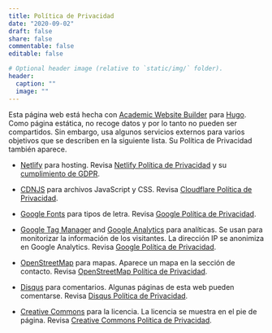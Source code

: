 ```yaml
---
title: Política de Privacidad
date: "2020-09-02"
draft: false
share: false
commentable: false
editable: false

# Optional header image (relative to `static/img/` folder).
header:
  caption: ""
  image: ""
---
```


Esta página web está hecha con [Academic Website Builder](https://sourcethemes.com/academic/) para [Hugo](https://gohugo.io/). Como página estática, no recoge datos y por lo tanto no pueden ser compartidos. Sin embargo, usa algunos servicios externos para varios objetivos que se describen en la siguiente lista. Su Política de Privacidad también aparece.

<ul>
<li><p><a href=//www.netlify.com title="Netlify">Netlify</a> para hosting. Revisa <a href=//www.netlify.com/privacy/ title="Netlify Privacy Policy">Netlify Política de Privacidad</a> y su
<a href=//www.netlify.com/gdpr-ccpa title="Netlify GDPR">cumplimiento de GDPR</a>.</p></li>
<li><p><a href=//cdnjs.com/ title=CDNJS>CDNJS</a> para archivos JavaScript y CSS. Revisa <a href=//www.cloudflare.com/privacypolicy/ title="Cloudflare Privacy Policy">Cloudflare Política de Privacidad</a>.</p></li>
<li><p><a href=//fonts.google.com title="Google Fonts">Google Fonts</a> para tipos de letra. Revisa <a href=//policies.google.com/privacy title="Google Privacy Policy">Google Política de Privacidad</a>.</p></li>
<li><p><a href=//tagmanager.google.com title="Google Tag Manager">Google Tag Manager</a> and <a href=//analytics.google.com title="Google Analytics">Google Analytics</a> para analíticas. Se usan para monitorizar la información de los visitantes. La dirección IP se anonimiza en Google Analytics. Revisa <a href=//policies.google.com/privacy title="Google Privacy Policy">Google Política de Privacidad</a>.</p></li>
<li><p><a href=//www.openstreetmap.org title="OpenStreetMap">OpenStreetMap</a> para mapas. Aparece un mapa en la sección de contacto. Revisa <a href=//wiki.osmfoundation.org/wiki/Privacy_Policy title="OpenStreetMap Privacy Policy">OpenStreetMap Política de Privacidad</a>.</p></li>
<li><p><a href=//disqus.com title="Disqus">Disqus</a> para comentarios. Algunas páginas de esta web pueden comentarse. Revisa <a href=//help.disqus.com/en/articles/1717103-disqus-privacy-policy title="Disqus Privacy Policy">Disqus Política de Privacidad</a>.</p></li>
<li><p><a href=//creativecommons.org title="Creative Commons">Creative Commons</a> para la licencia. La licencia se muestra en el pie de página. Revisa <a href=//creativecommons.org/privacy/ title="Creative Commons Privacy Policy">Creative Commons Política de Privacidad</a>.</p></li>
</ul>
